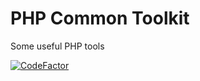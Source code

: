 # PHP Common Toolkit

Some useful PHP tools

[![CodeFactor](https://www.codefactor.io/repository/github/the-sashko/php-common-toolkit/badge)](https://www.codefactor.io/repository/github/the-sashko/php-common-toolkit)

